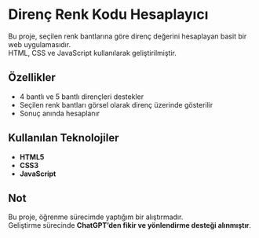 
# Direnç Renk Kodu Hesaplayıcı

Bu proje, seçilen renk bantlarına göre direnç değerini hesaplayan basit bir web uygulamasıdır.  
HTML, CSS ve JavaScript kullanılarak geliştirilmiştir.

## Özellikler

- 4 bantlı ve 5 bantlı dirençleri destekler
- Seçilen renk bantları görsel olarak direnç üzerinde gösterilir
- Sonuç anında hesaplanır

## Kullanılan Teknolojiler

- **HTML5**
- **CSS3**
- **JavaScript**

## Not

Bu proje, öğrenme sürecimde yaptığım bir alıştırmadır.  
Geliştirme sürecinde **ChatGPT’den fikir ve yönlendirme desteği alınmıştır**.
```
